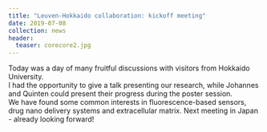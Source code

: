```yaml
---
title: "Leuven-Hokkaido collaboration: kickoff meeting"
date: 2019-07-08
collection: news
header:
  teaser: corecore2.jpg
---
```


Today was a day of many fruitful discussions with visitors from Hokkaido University. <br>
I had the opportunity to give a talk presenting our research, while Johannes and Quinten could present their progress during the poster session. <br>
We have found some common interests in fluorescence-based sensors, drug nano delivery systems and extracellular matrix. Next meeting in Japan - already looking forward!
<br>
